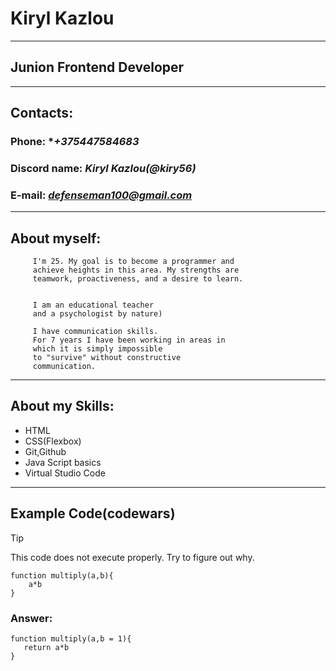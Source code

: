 # Kiryl Kazlou
---
## Junion Frontend Developer
---
## Contacts:
### Phone:  **+375447584683*
### Discord name: *Kiryl Kazlou(@kiry56)*
### E-mail: *defenseman100@gmail.com*
---
## About myself:



         I'm 25. My goal is to become a programmer and
         achieve heights in this area. My strengths are
         teamwork, proactiveness, and a desire to learn.


         I am an educational teacher 
         and a psychologist by nature)

         I have communication skills.
         For 7 years I have been working in areas in
         which it is simply impossible
         to "survive" without constructive 
         communication.

---

## About my Skills:

* HTML
* CSS(Flexbox)
* Git,Github
* Java Script basics
* Virtual Studio Code

---

## Example Code(codewars)

> [!TIP]
> This code does not execute properly. Try to figure out why.
        
    function multiply(a,b){
        a*b
    }
### Answer:
        
    function multiply(a,b = 1){
       return a*b
    }